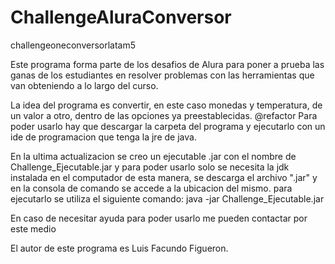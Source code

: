 # ChallengeAluraConversor
challengeoneconversorlatam5

Este programa forma parte de los desafios de Alura para poner a prueba las ganas de los estudiantes en 
resolver problemas con las herramientas que van obteniendo a lo largo del curso.

La idea del programa es convertir, en este caso monedas y temperatura, de un valor a otro, dentro de las
opciones ya preestablecidas.
@refactor
Para poder usarlo hay que descargar la carpeta del programa y ejecutarlo con un ide de programacion que tenga 
la jre de java.

En la ultima actualizacion se creo un ejecutable .jar con el nombre de Challenge_Ejecutable.jar
y para poder usarlo solo se necesita la jdk instalada en el computador
de esta manera, se descarga el archivo ".jar" y en la consola de comando
se accede a la ubicacion del mismo. para ejecutarlo se utiliza el siguiente comando:
java -jar Challenge_Ejecutable.jar

En caso de necesitar ayuda para poder usarlo me pueden contactar por este medio

El autor de este programa es Luis Facundo Figueron.
